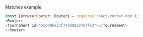 Matches example:

```js
const {BrowserRouter: Router} = require('react-router-dom');
<Router>
<Tournament id="5cdd9be23f74dd8832457fe3"></Tournament>
</Router>
```
